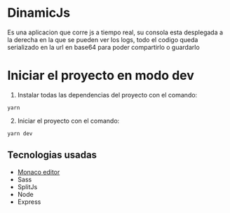 # DinamicJs

Es una aplicacion que corre js a tiempo real, su consola esta desplegada a la derecha en la que se pueden ver los logs,
todo el codigo queda serializado en la url en base64 para poder compartirlo o guardarlo

# Iniciar el proyecto en modo dev

1. Instalar todas las dependencias del proyecto con el comando: 
```
yarn
```

2. Iniciar el proyecto con el comando:
```
yarn dev
```

## Tecnologias usadas

* [Monaco editor](https://microsoft.github.io/monaco-editor/)
* Sass
* SplitJs
* Node
* Express